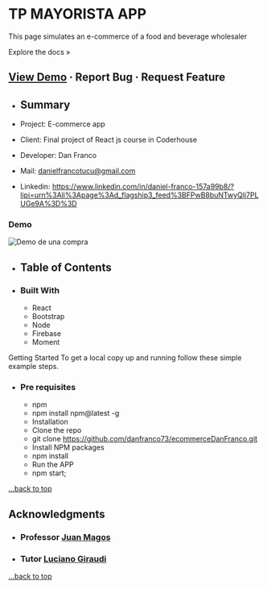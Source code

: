 # TP MAYORISTA APP <a name="TOP"></a>

This page simulates an e-commerce of a food and beverage wholesaler

Explore the docs »

## [View Demo](#demo) · Report Bug · Request Feature

- ## Summary

- Project: E-commerce app
- Client: Final project of React js course in Coderhouse
- Developer: Dan Franco
- Mail: danielfrancotucu@gmail.com
- Linkedin: <https://www.linkedin.com/in/daniel-franco-157a99b8/?lipi=urn%3Ali%3Apage%3Ad_flagship3_feed%3BFPwB8buNTwyQlj7PLUGe9A%3D%3D>

### Demo <a name="demo"></a>

![Demo de una compra](https://github.com/danfranco73/ecommerceDanFranco/blob/master/public/img/TP-APP.gif?raw=true)

- ## Table of Contents

- ### Built With

  - React
  - Bootstrap
  - Node
  - Firebase
  - Moment

Getting Started
To get a local copy up and running follow these simple example steps.

- ### Pre requisites

  - npm
  - npm install npm@latest -g
  - Installation
  - Clone the repo
  - git clone <https://github.com/danfranco73/ecommerceDanFranco.git>
  - Install NPM packages
  - npm install
  - Run the APP
  - npm start;

[...back to top](#TOP)

<!-- ACKNOWLEDGMENTS -->

## Acknowledgments

- ### Professor [Juan Magos](https://github.com/JuanMagos)

- ### Tutor [Luciano Giraudi](https://github.com/Luagir94/dunderMifflinGiraudi)

[...back to top](#TOP)

